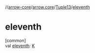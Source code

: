 //[arrow-core](../../../index.md)/[arrow.core](../index.md)/[Tuple13](index.md)/[eleventh](eleventh.md)

# eleventh

[common]\
val [eleventh](eleventh.md): [K](index.md)
